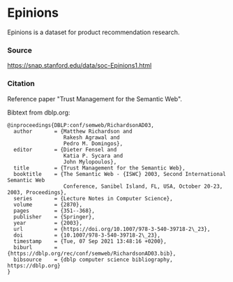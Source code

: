 # Epinions 

Epinions is a dataset for product recommendation research.

### Source 
https://snap.stanford.edu/data/soc-Epinions1.html

### Citation
Reference paper "Trust Management for the Semantic Web".

Bibtext from dblp.org:
```
@inproceedings{DBLP:conf/semweb/RichardsonAD03,
  author       = {Matthew Richardson and
                  Rakesh Agrawal and
                  Pedro M. Domingos},
  editor       = {Dieter Fensel and
                  Katia P. Sycara and
                  John Mylopoulos},
  title        = {Trust Management for the Semantic Web},
  booktitle    = {The Semantic Web - {ISWC} 2003, Second International Semantic Web
                  Conference, Sanibel Island, FL, USA, October 20-23, 2003, Proceedings},
  series       = {Lecture Notes in Computer Science},
  volume       = {2870},
  pages        = {351--368},
  publisher    = {Springer},
  year         = {2003},
  url          = {https://doi.org/10.1007/978-3-540-39718-2\_23},
  doi          = {10.1007/978-3-540-39718-2\_23},
  timestamp    = {Tue, 07 Sep 2021 13:48:16 +0200},
  biburl       = {https://dblp.org/rec/conf/semweb/RichardsonAD03.bib},
  bibsource    = {dblp computer science bibliography, https://dblp.org}
}
```